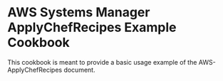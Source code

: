 AWS Systems Manager ApplyChefRecipes Example Cookbook
==============================

This cookbook is meant to provide a basic usage example of the AWS-ApplyChefRecipes document.